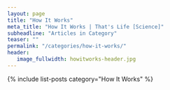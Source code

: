 ```yaml
---
layout: page
title: "How It Works"
meta_title: "How It Works | That's Life [Science]"
subheadline: "Articles in Category"
teaser: ""
permalink: "/categories/how-it-works/"
header:
   image_fullwidth: howitworks-header.jpg
---
```

{% include list-posts category="How It Works" %}
